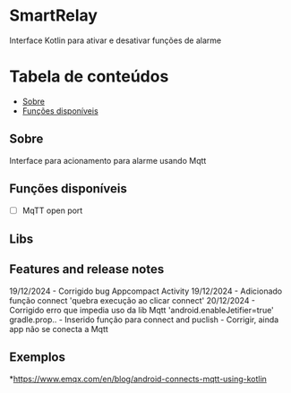 # SmartRelay
Interface Kotlin para ativar e desativar funções de alarme

Tabela de conteúdos
=================
<!--ts-->
* [Sobre](#Sobre)
* [Funções disponíveis](#Features)

<!--te-->

## Sobre
Interface para acionamento para alarme usando Mqtt

## Funções disponíveis
- [ ] MqTT open port

## Libs

## Features and release notes

19/12/2024 - Corrigido bug Appcompact Activity
19/12/2024 - Adicionado função connect 'quebra execução ao clicar connect'
20/12/2024 - Corrigido erro que impedia uso da lib Mqtt 'android.enableJetifier=true' gradle.prop..
           - Inserido função para connect and puclish
           - Corrigir, ainda app não se conecta a Mqtt

## Exemplos

*https://www.emqx.com/en/blog/android-connects-mqtt-using-kotlin